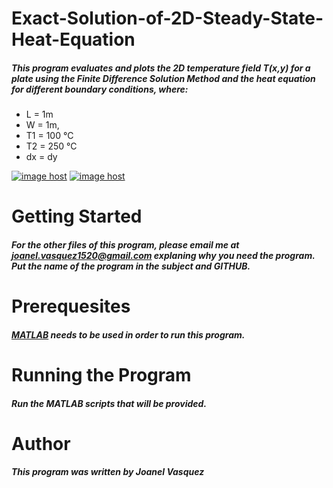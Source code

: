 # Exact-Solution-of-2D-Steady-State-Heat-Equation
##### This program evaluates and plots the 2D temperature field T(x,y) for a plate using the Finite Difference Solution Method and the heat equation for different boundary conditions, where:
  * L = 1m
  * W = 1m,
  * T1 = 100 °C
  * T2 = 250 °C
  * dx = dy
  
<a href="http://imgbox.com/N08oWIwg" target="_blank"><img src="https://thumbs.imgbox.com/06/e4/N08oWIwg_t.jpg" alt="image host"/></a>
<a href="http://imgbox.com/omHD8dUt" target="_blank"><img src="https://thumbs.imgbox.com/ad/70/omHD8dUt_t.jpg" alt="image host"/></a>
# __Getting Started__
##### For the other files of this program, please email me at joanel.vasquez1520@gmail.com explaning why you need the program. Put the name of the program in the subject and GITHUB. 
# __Prerequesites__
##### [MATLAB](https://www.mathworks.com/products/matlab.html) needs to be used in order to run this program. 
# __Running the Program__
##### Run the MATLAB scripts that will be provided. 
# __Author__
##### This program was written by Joanel Vasquez

